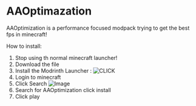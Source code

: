 # AAOptimazation
AAOptimization is a performance focused modpack trying to get the best fps in minecraft!

How to install:

1) Stop using th normal minecraft launcher!
2) Download the file
3) Install the Modrinth Launcher : ![CLICK](https://modrinth.com/app)
4) Login to minecraft
5) Click Search ![Image](https://tinypic.host/images/2023/09/01/Screenshot-2023-09-01-141808.png)
6) Search for AAOptimization click install
7) Click play
 
